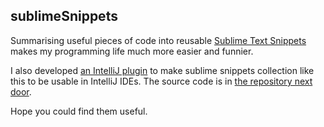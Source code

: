 ## sublimeSnippets

Summarising useful pieces of code into reusable [Sublime Text Snippets](http://docs.sublimetext.info/en/latest/extensibility/snippets.html) makes my programming life much more easier and funnier.

I also developed [an IntelliJ plugin](https://plugins.jetbrains.com/plugin/10446-sublime-snippets-support/update/43269) to make sublime snippets collection like this to be usable in IntelliJ IDEs. The source code is in [the repository next door](https://github.com/kevinlinxp/intellij-sublime-snippets-support).

Hope you could find them useful.
